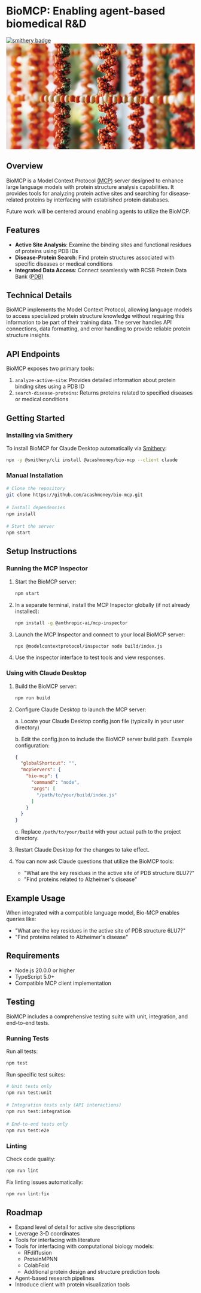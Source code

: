 # BioMCP: Enabling agent-based biomedical R&D

[![smithery badge](https://smithery.ai/badge/@acashmoney/bio-mcp)](https://smithery.ai/server/@acashmoney/bio-mcp)
![BioMCP](cover.png)

## Overview

BioMCP is a Model Context Protocol [(MCP)](https://modelcontextprotocol.io/introduction) server designed to enhance large language models with protein structure analysis capabilities. It provides tools for analyzing protein active sites and searching for disease-related proteins by interfacing with established protein databases. 

Future work will be centered around enabling agents to utilize the BioMCP.

## Features

- **Active Site Analysis**: Examine the binding sites and functional residues of proteins using PDB IDs
- **Disease-Protein Search**: Find protein structures associated with specific diseases or medical conditions
- **Integrated Data Access**: Connect seamlessly with RCSB Protein Data Bank [(PDB)](https://www.rcsb.org/)

## Technical Details

BioMCP implements the Model Context Protocol, allowing language models to access specialized protein structure knowledge without requiring this information to be part of their training data. The server handles API connections, data formatting, and error handling to provide reliable protein structure insights.

## API Endpoints

BioMCP exposes two primary tools:

1. `analyze-active-site`: Provides detailed information about protein binding sites using a PDB ID
2. `search-disease-proteins`: Returns proteins related to specified diseases or medical conditions

## Getting Started

### Installing via Smithery

To install BioMCP for Claude Desktop automatically via [Smithery](https://smithery.ai/server/@acashmoney/bio-mcp):

```bash
npx -y @smithery/cli install @acashmoney/bio-mcp --client claude
```

### Manual Installation
```bash
# Clone the repository
git clone https://github.com/acashmoney/bio-mcp.git

# Install dependencies
npm install

# Start the server
npm start
```

## Setup Instructions

### Running the MCP Inspector

1. Start the BioMCP server:
   ```bash
   npm start
   ```

2. In a separate terminal, install the MCP Inspector globally (if not already installed):
   ```bash
   npm install -g @anthropic-ai/mcp-inspector
   ```

3. Launch the MCP Inspector and connect to your local BioMCP server:
   ```bash
   npx @modelcontextprotocol/inspector node build/index.js
   ```

4. Use the inspector interface to test tools and view responses.

### Using with Claude Desktop

1. Build the BioMCP server:
   ```bash
   npm run build
   ```

2. Configure Claude Desktop to launch the MCP server:

   a. Locate your Claude Desktop config.json file (typically in your user directory)
   
   b. Edit the config.json to include the BioMCP server build path. Example configuration:
   ```json
   {
     "globalShortcut": "",
     "mcpServers": {
       "bio-mcp": {
         "command": "node",
         "args": [
           "/path/to/your/build/index.js"
         ]
       }
     }
   }
   ```
   
   c. Replace `/path/to/your/build` with your actual path to the project directory.

3. Restart Claude Desktop for the changes to take effect.

4. You can now ask Claude questions that utilize the BioMCP tools:
   - "What are the key residues in the active site of PDB structure 6LU7?"
   - "Find proteins related to Alzheimer's disease"

## Example Usage

When integrated with a compatible language model, Bio-MCP enables queries like:

- "What are the key residues in the active site of PDB structure 6LU7?"
- "Find proteins related to Alzheimer's disease"

## Requirements

- Node.js 20.0.0 or higher
- TypeScript 5.0+
- Compatible MCP client implementation

## Testing

BioMCP includes a comprehensive testing suite with unit, integration, and end-to-end tests.

### Running Tests

Run all tests:
```bash
npm test
```

Run specific test suites:
```bash
# Unit tests only
npm run test:unit

# Integration tests only (API interactions)
npm run test:integration

# End-to-end tests only
npm run test:e2e
```

### Linting

Check code quality:
```bash
npm run lint
```

Fix linting issues automatically:
```bash
npm run lint:fix
```

## Roadmap

- Expand level of detail for active site descriptions
- Leverage 3-D coordinates
- Tools for interfacing with literature
- Tools for interfacing with computational biology models:
  - RFdiffusion
  - ProteinMPNN
  - ColabFold
  - Additional protein design and structure prediction tools
- Agent-based research pipelines
- Introduce client with protein visualization tools
